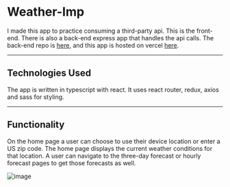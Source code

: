 # Weather-Imp

I made this app to practice consuming a third-party api. This is the front-end. There is also a back-end express app that handles the api calls. The back-end repo is [here](https://github.com/JonathanDPotter/weather-api-back), and this app is hosted on vercel [here](https://weather-l95e66yd3-jonathandpotter.vercel.app/).

---

## Technologies Used

The app is written in typescript with react. It uses react router, redux, axios and sass for styling.

---

## Functionality

On the home page a user can choose to use their device location or enter a US zip code. The home page displays the current weather conditions for that location. A user can navigate to the three-day forecast or hourly forecast pages to get those forecasts as well.

![image](https://user-images.githubusercontent.com/30156468/168269677-996c3723-eafd-4a0b-9ad8-5c96898bcfaa.png)
